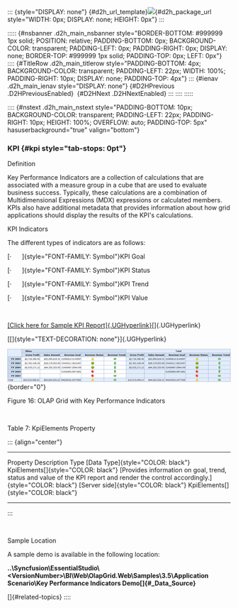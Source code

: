 ::: {style="DISPLAY: none"}
[](ms-xhelp:///?Id=d2h_url_template){#d2h_url_template}![](!package_url!){#d2h_package_url style="WIDTH: 0px; DISPLAY: none; HEIGHT: 0px"}
:::

::::: {#nsbanner .d2h_main_nsbanner style="BORDER-BOTTOM: #999999 1px solid; POSITION: relative; PADDING-BOTTOM: 0px; BACKGROUND-COLOR: transparent; PADDING-LEFT: 0px; PADDING-RIGHT: 0px; DISPLAY: none; BORDER-TOP: #999999 1px solid; PADDING-TOP: 0px; LEFT: 0px"}
:::: {#TitleRow .d2h_main_titlerow style="PADDING-BOTTOM: 4px; BACKGROUND-COLOR: transparent; PADDING-LEFT: 22px; WIDTH: 100%; PADDING-RIGHT: 10px; DISPLAY: none; PADDING-TOP: 4px"}
::: {#ienav .d2h_main_ienav style="DISPLAY: none"}
[](ms-xhelp:///?Id=50295758-976b-4435-95a7-3ea9b5efd65d){#D2HPrevious .D2HPreviousEnabled}  [](ms-xhelp:///?Id=25def5b4-9f79-4d59-8550-125771080740){#D2HNext .D2HNextEnabled}
:::
::::
:::::

:::: {#nstext .d2h_main_nstext style="PADDING-BOTTOM: 10px; BACKGROUND-COLOR: transparent; PADDING-LEFT: 22px; PADDING-RIGHT: 10px; HEIGHT: 100%; OVERFLOW: auto; PADDING-TOP: 5px" hasuserbackground="true" valign="bottom"}
### KPI {#kpi style="tab-stops: 0pt"}

Definition

Key Performance Indicators are a collection of calculations that are associated with a measure group in a cube that are used to evaluate business success. Typically, these calculations are a combination of Multidimensional Expressions (MDX) expressions or calculated members. KPIs also have additional metadata that provides information about how grid applications should display the results of the KPI\'s calculations.

KPI Indicators

The different types of indicators are as follows:

[·      ]{style="FONT-FAMILY: Symbol"}KPI Goal

[·      ]{style="FONT-FAMILY: Symbol"}KPI Status

[·      ]{style="FONT-FAMILY: Symbol"}KPI Trend

[·      ]{style="FONT-FAMILY: Symbol"}KPI Value

 

[[Click here for Sample KPI Report]{.UGHyperlink}](http://help.syncfusion.com/UG/Business%20Intelligence/OLAP%20Common/Common/default.htm#!documents/434keyperformanceind.htm)[]{.UGHyperlink}

[[]{style="TEXT-DECORATION: none"}]{.UGHyperlink} 

![](ImagesExt/image46_22.png){border="0"}

Figure 16: OLAP Grid with Key Performance Indicators

 

Table 7: KpiElements Property

::: {align="center"}
  ------------------------------------- ------------------------------------------------------------------------------------------------------------------------------------- ------------------------------------- -------------------------------------
  Property                              Description                                                                                                                           Type                                  [Data Type]{style="COLOR: black"}
  KpiElements[]{style="COLOR: black"}   [Provides information on goal, trend, status and value of the KPI report and render the control accordingly.]{style="COLOR: black"}   [Server side]{style="COLOR: black"}   KpiElements[]{style="COLOR: black"}
  ------------------------------------- ------------------------------------------------------------------------------------------------------------------------------------- ------------------------------------- -------------------------------------
:::

 

Sample Location

A sample demo is available in the following location:

**..\\Syncfusion\\EssentialStudio\\\<VersionNumber\>\\BI\\Web\\OlapGrid.Web\\Samples\\3.5\\Application Scenario\\Key Performance Indicators Demo[]{#_Data_Source}**

[]{#related-topics}
::::
